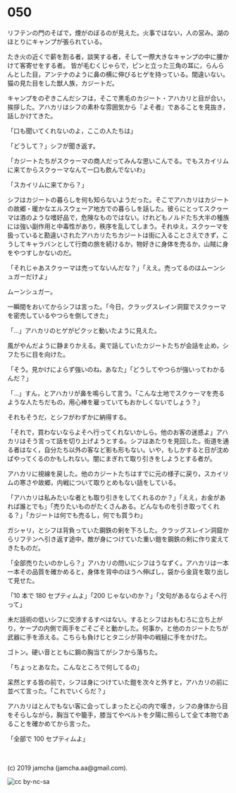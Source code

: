 

# 050

リフテンの門のそばで，煙がのぼるのが見えた。火事ではない，人の営み。湖のほとりにキャンプが張られている。

  たき火の近くで薪を割る者，談笑する者，そして一際大きなキャンプの中に腰かけて客寄せをする者。
皆が毛むくじゃらで，ピンと立った三角の耳に，らんらんとした目，アンテナのように鼻の横に伸びるヒゲを持っている。間違いない。猫の見た目をした獣人族，カジートだ。

キャンプをのぞきこんだシフは，そこで黒毛のカジート・アハカリと目が合い，挨拶した。アハカリはシフの素朴な雰囲気から『よそ者』であることを見抜き，話しかけてきた。

「口も聞いてくれないのよ，ここの人たちは」

「どうして？」シフが聞き返す。

「カジートたちがスクゥーマの商人だってみんな思いこんでる。でもスカイリムに来てからスクゥーマなんて一口も飲んでないわ」

「スカイリムに来てから？」

シフはカジートの暮らしを何も知らないようだった。そこでアハカリはカジートの故郷・暖かなエルスウェーア地方での暮らしを話した。彼らにとってスクゥーマは酒のような嗜好品で，危険なものではない。けれどもノルドたち大半の種族には強い副作用と中毒性があり，秩序を乱してしまう。それゆえ，スクゥーマを扱っていると勘違いされたアハカリたちカジートは街に入ることさえできず，こうしてキャラバンとして行商の旅を続けるか，物好きに身体を売るか，山賊に身をやつすしかないのだ。

「それじゃあスクゥーマは売ってないんだな？」「ええ。売ってるのはムーンシュガーだけよ」

ムーンシュガー。

一瞬間をおいてからシフは言った。「今日，クラッグスレイン洞窟でスクゥーマを密売しているやつらを倒してきた」

「…」アハカリのヒゲがピクッと動いたように見えた。

風がやんだように静まりかえる。奥で話していたカジートたちが会話を止め，シフたちに目を向けた。

「そう。見かけによらず強いのね，あなた」「どうしてやつらが強いってわかるんだ？」

「…」すん，とアハカリが鼻を鳴らして言う。「こんな土地でスクゥーマを売るような人たちだもの，用心棒を雇っていてもおかしくないでしょう？」

それもそうだ，とシフがわずかに納得する。

「それで，買わないならよそへ行ってくれないかしら。他のお客の迷惑よ」アハカリはそう言って話を切り上げようとする。シフはあたりを見回した。街道を通る者はなく，自分たち以外の客など影も形もない。いや，もしかすると日が沈めばやってくるのかもしれない。闇にまぎれて取り引きをしようとする者が。

アハカリに視線を戻した。他のカジートたちはすでに元の様子に戻り，スカイリムの寒さや故郷，内戦について取りとめもない話をしている。

「アハカリは私みたいな者とも取り引きをしてくれるのか？」「ええ，お金があれば誰とでも」「売りたいものがたくさんある。どんなものを引き取ってくれる？」「カジートは何でも売るし，何でも買うわ」

ガシャリ，とシフは背負っていた鋼鉄の剣を下ろした。クラッグスレイン洞窟からリフテンへ引き返す途中，敵が身につけていた重い鎧を鋼鉄の剣に作り変えてきたものだ。

「全部売りたいのかしら？」アハカリの問いにシフはうなずく。アハカリは一本一本その品質を確かめると，身体を背中のほうへ伸ばし，袋から金貨を取り出して見せた。

「10 本で 180 セプティムよ」「200 じゃないのか？」「文句があるならよそへ行って」

未だ話術の低いシフに交渉するすべはない。するとシフはおもむろに立ち上がり，ケープの内側で両手をごそごそと動かした。何事か，と他のカジートたちが武器に手を添える。こちらも負けじとタニシが背中の戦槌に手をかけた。

ゴトン。硬い音とともに鋼の胸当てがシフから落ちた。

「ちょっとあなた。こんなところで何してるの」

呆然とする皆の前で，シフは身につけていた鎧を次々と外すと，アハカリの前に並べて言った。「これでいくらだ？」

アハカリはとんでもない客に会ってしまったと心の内で嘆き，シフの身体から目をそらしながら，胸当てや籠手，膝当てやベルトを夕陽に照らして全て本物であることを確かめてから言った。

「全部で 100 セプティムよ」

<br>
<br>
(c) 2019 jamcha (jamcha.aa@gmail.com).

![cc by-nc-sa](https://i.creativecommons.org/l/by-nc-sa/4.0/88x31.png)


